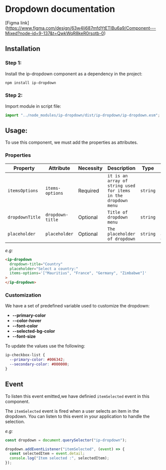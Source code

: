 # Dropdown documentation

[Figma link] (https://www.figma.com/design/63w4li687mfdYtETlBu6a9/Component---Mixed?node-id=9-137&t=QwkWqR8keR0rsotb-0)

## Installation

### Step 1:

Install the ip-dropdown component as a dependency in the project:

```bash
npm install ip-dropdown
```

### Step 2:

Import module in script file:

```javascript or typescript
import "../node_modules/ip-dropdown/dist/ip-dropdown/ip-dropdown.esm";
```

## Usage:

To use this component, we must add the properties as attributes.

### Properties

| Property        | Attribute        | Necessity | Description                                                    | Type     | Default              |
| --------------- | ---------------- | --------- | -------------------------------------------------------------- | -------- | -------------------- |
| `itemsOptions`  | `items-options`  | Required  | `it is an array of string used for items in the dropdown menu` | `string` | `"[]"`               |
| `dropdownTitle` | `dropdown-title` | Optional  | `Title of dropdown menu`                                       | `string` | `undefined`          |
| `placeholder`   | `placeholder`    | Optional  | `The placeholder of dropdown`                                  | `string` | `"Select an option"` |

_e.g:_

```html
<ip-dropdown
  dropdown-title="Country"
  placeholder="Select a country:"
  items-options='["Mauritius", "France", "Germany", "Zimbabwe"]'
>
</ip-dropdown>
```

### Customization

We have a set of predefined variable used to customize the dropdown:

- **--primary-color**
- **--color-hover**
- **--font-color**
- **--selected-bg-color**
- **--font-size**

To update the values use the following:

```css
ip-checkbox-list {
  --primary-color: #006342;
  --secondary-color: #000000;
}
```

## Event

To listen this event emitted,we have definied `itemSelected` event in this component.

The `itemSelected` event is fired when a user selects an item in the dropdown. You can listen to this event in your application to handle the selection.

_e.g:_

```javascript
const dropdown = document.querySelector("ip-dropdown");

dropdown.addEventListener("itemSelected", (event) => {
  const selectedItem = event.detail;
  console.log("Item selected :", selectedItem);
});
```
